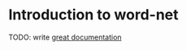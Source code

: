 # Introduction to word-net

TODO: write [great documentation](http://jacobian.org/writing/what-to-write/)
